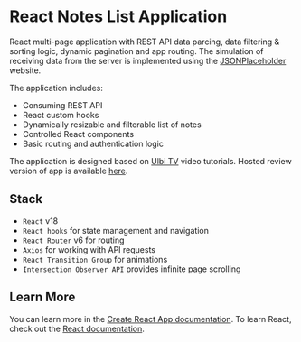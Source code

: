 # React Notes List Application

React multi-page application with REST API data parcing, data filtering & sorting logic, dynamic pagination and app routing.
The simulation of receiving data from the server is implemented using the [JSONPlaceholder](https://jsonplaceholder.typicode.com/ "JSONPlaceholder") website.

The application includes:
* Consuming REST API
* React custom hooks
* Dynamically resizable and filterable list of notes
* Controlled React components
* Basic routing and authentication logic

The application is designed based on [Ulbi TV](https://www.youtube.com/@UlbiTV) video tutorials.
Hosted review version of app is available [here](https://hello-react-js.vercel.app/).

## Stack

* `React` v18
* `React hooks` for state management and navigation
* `React Router` v6 for routing
* `Axios` for working with API requests
* `React Transition Group` for animations
* `Intersection Observer API` provides infinite page scrolling


## Learn More

You can learn more in the [Create React App documentation](https://facebook.github.io/create-react-app/docs/getting-started).
To learn React, check out the [React documentation](https://reactjs.org/).
